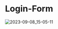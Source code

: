 # Login-Form
![2023-09-08_15-05-11](https://github.com/canankorkut/30DaysOfJavaScript/assets/99427828/c6e48083-3a72-4eff-9b85-b59af4eee2ac)
